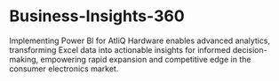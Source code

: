 # Business-Insights-360
Implementing Power Bl for AtliQ Hardware enables advanced analytics, transforming Excel data into actionable insights for informed decision-making, empowering rapid expansion and competitive edge in the consumer electronics market.

